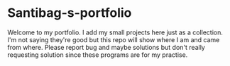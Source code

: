 # Santibag-s-portfolio
Welcome to my portfolio. I add my small projects here just as a collection. 
I'm not saying they're good but this repo will show where I am and came from where.
Please report bug and maybe solutions but don't really requesting solution since 
these programs are for my practise.
